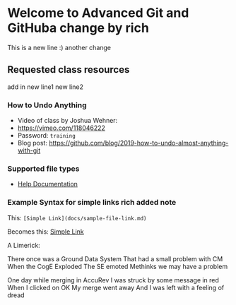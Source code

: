 # Welcome to Advanced Git and GitHuba change by rich
This is a new line :) another change
## Requested class resources

add in new line1
new line2

### How to Undo Anything
- Video of class by Joshua Wehner: 
 - https://vimeo.com/118046222 
 - Password: `training`
- Blog post: https://github.com/blog/2019-how-to-undo-almost-anything-with-git

### Supported file types

- [Help Documentation](https://help.github.com/categories/working-with-non-code-files/)

### Example Syntax for simple links  rich added note

This: `[Simple Link](docs/sample-file-link.md)`

Becomes this: [Simple Link](docs/sample-file-link.md)

A Limerick:

There once was a Ground Data System
That had a small problem with CM
When the CogE Exploded
The SE emoted
Methinks we may have a problem

One day while merging in AccuRev
I was struck by some message in red
When I clicked on OK
My merge went away
And I was left with a feeling of dread


